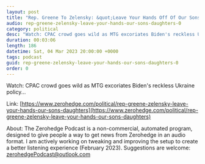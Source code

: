 ```yaml
---
layout: post
title: "Rep. Greene To Zelensky: &quot;Leave Your Hands Off Of Our Sons &amp; Daughters&quot;"
audio: rep-greene-zelensky-leave-your-hands-our-sons-daughters-0
category: political
desc: "Watch: CPAC crowd goes wild as MTG excoriates Biden's reckless Ukraine policy..."
duration: 00:03:06
length: 186
datetime: Sat, 04 Mar 2023 20:00:00 +0000
tags: podcast
guid: rep-greene-zelensky-leave-your-hands-our-sons-daughters-0
order: 0
---
```

Watch: CPAC crowd goes wild as MTG excoriates Biden's reckless Ukraine policy...

Link: [https://www.zerohedge.com/political/rep-greene-zelensky-leave-your-hands-our-sons-daughters](https://www.zerohedge.com/political/rep-greene-zelensky-leave-your-hands-our-sons-daughters)

About: The Zerohedge Podcast is a non-commercial, automated program, designed to give people a way to get news from Zerohedge in an audio format.  I am actively working on tweaking and improving the setup to create a better listening experience (February 2023).  Suggestions are welcome: [zerohedgePodcast@outlook.com](mailto:zerohedgePodcast@outlook.com)